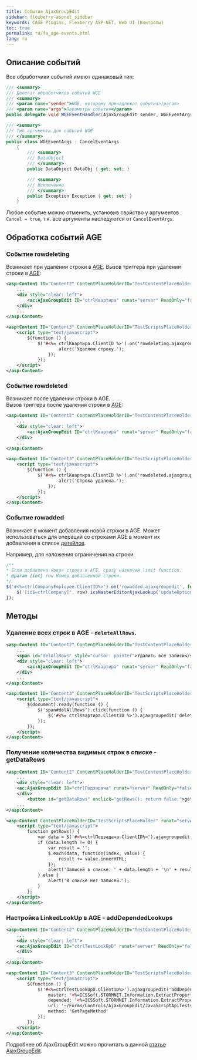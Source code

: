 ```yaml
---
title: События AjaxGroupEdit
sidebar: flexberry-aspnet_sidebar
keywords: CASE Plugins, Flexberry ASP-NET, Web UI (Контролы)
toc: true
permalink: ru/fa_age-events.html
lang: ru
---
```


## Описание событий

Все обработчики событий имеют одинаковый тип:

```csharp
/// <summary>
/// Делегат обработчиков событий WGE
/// <summary>
/// <param name="sender">WGE, которому принадлежат события>/param>
/// <param name="args">Параметры события</param>
public delegate void WGEEventHandler(AjaxGroupEdit sender, WGEEventArgs args);

/// <summary>
/// Тип аргумента для событий WGE
/// </summary>
public class WGEEventArgs : CancelEventArgs
    {
        /// <summary>
        /// DataObject
        /// </summary>
        public DataObject DataObj { get; set; }

        /// <summary>
        /// Исключение
        /// </summary>
        public Exception Exception { get; set; }
    }
``` 

Любое событие можно отменить, установив свойство у аргументов `Cancel = true`, т.к. все аргументы наследуются от `CancelEventArgs`.

## Обработка событий AGE

### Событие rowdeleting

Возникает при удалении строки в [AGE](fa_ajax-group-edit.html).
Вызов триггера при удалении строки в [AGE](fa_ajax-group-edit.html):

```xml
<asp:Content ID="Content2" ContentPlaceHolderID="TestContentPlaceHolder" runat="server">
    ...
    <div style="clear: left">
        <ac:AjaxGroupEdit ID="ctrlКвартира" runat="server" ReadOnly="false" />
    </div>
    ...
</asp:Content>

<asp:Content ID="Content3" ContentPlaceHolderID="TestScriptsPlaceHolder" runat="server">
    <script type="text/javascript">
        $(function () {
            $('#<%= ctrlКвартира.ClientID %>').on('rowdeleting.ajaxgroupedit', function (e, d) {
                    alert('Удаляем строку.');
                });
            });
    </script>
</asp:Content>
```

### Событие rowdeleted

Возникает после удалении строки в AGE.  
Вызов триггера после удаления строки в [AGE](fa_ajax-group-edit.html):

```xml
<asp:Content ID="Content2" ContentPlaceHolderID="TestContentPlaceHolder" runat="server">
    ...
    <div style="clear: left">
        <ac:AjaxGroupEdit ID="ctrlКвартира" runat="server" ReadOnly="false" />
    </div>
    ...
</asp:Content>

<asp:Content ID="Content3" ContentPlaceHolderID="TestScriptsPlaceHolder" runat="server">
    <script type="text/javascript">
        $(function () {
            $('#<%= ctrlКвартира.ClientID %>').on('rowdeleted.ajaxgroupedit', function (e, d) {
                    alert('Строка удалена.');
                });
            });
    </script>
</asp:Content>
```

### Событие rowadded

Возникает в момент добавления новой строки в AGE. Может использоваться для операций со строками AGE в момент их добавления в список [детейлов](fd_d-view.html).

Например, для наложения ограничения на строки.

```javascript
/**
* Если добавлена новая строка в АГЕ, сразу назначим limit function.
* @param {int} row Номер добавленной строки.
*/
$('#<%=ctrlCompanyEmployee.ClientID%>').on('rowadded.ajaxgroupedit', function(row) {
    $('[id$=ctrlCompany]', row).icsMasterEditorAjaxLookup('updateOptions', { lookup: { LFName: lfName } });
});
```

## Методы

### Удаление всех строк в AGE - `deleteAllRows`.

```xml
<asp:Content ID="Content2" ContentPlaceHolderID="TestContentPlaceHolder" runat="server">
    ...
    <span id="delAllRows" style="cursor: pointer">Удалить все записи</span>
    <div style="clear: left">
        <ac:AjaxGroupEdit ID="ctrlКвартира" runat="server" ReadOnly="false" />
    </div>
    ...
</asp:Content>

<asp:Content ID="Content3" ContentPlaceHolderID="TestScriptsPlaceHolder" runat="server">
    <script type="text/javascript">
        $(document).ready(function () {
            $('span#delAllRows').click(function () {
                $('#<%= ctrlКвартира.ClientID %>').ajaxgroupedit('deleteAllRows');
            });
        });
    </script>
</asp:Content>
```

### Получение количества видимых строк в списке - getDataRows

```xml
<asp:Content ID="Content2" ContentPlaceHolderID="TestContentPlaceHolder" runat="server">
    ...
    <div style="clear: left">
	<ac:AjaxGroupEdit ID="ctrlПодзадача" runat="server" ReadOnly="false" />
    </div>
        <button id="getDataRows" onclick="getRows(); return false;">getDataRows</button>
    ...
</asp:Content>

<asp:Content ContentPlaceHolderID="TestScriptsPlaceHolder" runat="server" >
    <script type="text/javascript">
        function getRows() {
            var data = $('#<%=ctrlПодзадача.ClientID%>').ajaxgroupedit('getDataRows');
            if (data.length != 0) {
                var result = '';
                $.each(data, function(index, value) {
                    result += value.innerHTML;
                });
                alert('Записей в списке: ' + data.length + '\n' + result);
            } else {
                alert('В списке нет записей.');
            }
        };
    </script>
</asp:Content>
```

### Настройка LinkedLookUp в AGE - addDependedLookups

```xml
<asp:Content ID="Content2" ContentPlaceHolderID="TestContentPlaceHolder" runat="server">
    ...
    <div style="clear: left">
	<ac:AjaxGroupEdit ID="ctrlTestLookUpD" runat="server" ReadOnly="false" />
    </div>
    ...
</asp:Content>

<asp:Content ID="Content3" ContentPlaceHolderID="TestScriptsPlaceHolder" runat="server">
    <script type="text/javascript">
        $(function () {
            $('#<%=ctrlTestLookUpD.ClientID%>').ajaxgroupedit('addDependedLookups', {
                master: '<%=ICSSoft.STORMNET.Information.ExtractPropertyName<WebFormsTestStand.TestLookUpD>(x=>x.TestLookUpA1)%>',
                depended: '<%=ICSSoft.STORMNET.Information.ExtractPropertyName<WebFormsTestStand.TestLookUpD>(x=>x.TestLookUpA2)%>',
                url: '~/Forms/Controls/AjaxGroupEdit/JavaScriptApiTests/TestLinkedLookUpInAGE.aspx',
                method: 'GetPageMethod'
            });
        });
    </script>
</asp:Content>
```

Подробнее об AjaxGroupEdit можно прочитать в данной [статье AjaxGroupEdit](fa_ajax-group-edit.html).
 